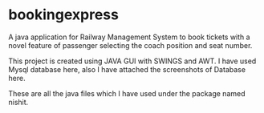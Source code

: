 # bookingexpress
A java application for Railway Management System to book tickets with a novel feature of passenger selecting the coach position and seat number. 

This project is created using JAVA GUI with SWINGS and AWT. I have used Mysql database here, also I have attached the screenshots of Database here.

These are all the java files which I have used under the package named nishit.


